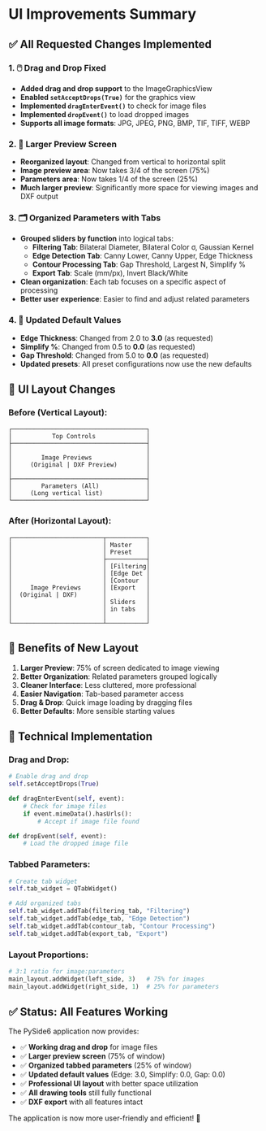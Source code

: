 # UI Improvements Summary

## ✅ **All Requested Changes Implemented**

### **1. 🖱️ Drag and Drop Fixed**
- **Added drag and drop support** to the ImageGraphicsView
- **Enabled `setAcceptDrops(True)`** for the graphics view
- **Implemented `dragEnterEvent()`** to check for image files
- **Implemented `dropEvent()`** to load dropped images
- **Supports all image formats**: JPG, JPEG, PNG, BMP, TIF, TIFF, WEBP

### **2. 📐 Larger Preview Screen**
- **Reorganized layout**: Changed from vertical to horizontal split
- **Image preview area**: Now takes 3/4 of the screen (75%)
- **Parameters area**: Now takes 1/4 of the screen (25%)
- **Much larger preview**: Significantly more space for viewing images and DXF output

### **3. 🗂️ Organized Parameters with Tabs**
- **Grouped sliders by function** into logical tabs:
  - **Filtering Tab**: Bilateral Diameter, Bilateral Color σ, Gaussian Kernel
  - **Edge Detection Tab**: Canny Lower, Canny Upper, Edge Thickness
  - **Contour Processing Tab**: Gap Threshold, Largest N, Simplify %
  - **Export Tab**: Scale (mm/px), Invert Black/White
- **Clean organization**: Each tab focuses on a specific aspect of processing
- **Better user experience**: Easier to find and adjust related parameters

### **4. 📏 Updated Default Values**
- **Edge Thickness**: Changed from 2.0 to **3.0** (as requested)
- **Simplify %**: Changed from 0.5 to **0.0** (as requested)
- **Gap Threshold**: Changed from 5.0 to **0.0** (as requested)
- **Updated presets**: All preset configurations now use the new defaults

## 🎨 **UI Layout Changes**

### **Before (Vertical Layout):**
```
┌─────────────────────────────────────┐
│           Top Controls              │
├─────────────────────────────────────┤
│                                     │
│        Image Previews               │
│     (Original | DXF Preview)        │
│                                     │
├─────────────────────────────────────┤
│        Parameters (All)             │
│     (Long vertical list)            │
└─────────────────────────────────────┘
```

### **After (Horizontal Layout):**
```
┌─────────────────────────┬───────────┐
│                         │ Master    │
│                         │ Preset    │
│                         ├───────────┤
│                         │ [Filtering│
│                         │ [Edge Det │
│                         │ [Contour  │
│     Image Previews      │ [Export   │
│  (Original | DXF)       │           │
│                         │ Sliders   │
│                         │ in tabs   │
│                         │           │
└─────────────────────────┴───────────┘
```

## 🚀 **Benefits of New Layout**

1. **Larger Preview**: 75% of screen dedicated to image viewing
2. **Better Organization**: Related parameters grouped logically
3. **Cleaner Interface**: Less cluttered, more professional
4. **Easier Navigation**: Tab-based parameter access
5. **Drag & Drop**: Quick image loading by dragging files
6. **Better Defaults**: More sensible starting values

## 🔧 **Technical Implementation**

### **Drag and Drop:**
```python
# Enable drag and drop
self.setAcceptDrops(True)

def dragEnterEvent(self, event):
    # Check for image files
    if event.mimeData().hasUrls():
        # Accept if image file found

def dropEvent(self, event):
    # Load the dropped image file
```

### **Tabbed Parameters:**
```python
# Create tab widget
self.tab_widget = QTabWidget()

# Add organized tabs
self.tab_widget.addTab(filtering_tab, "Filtering")
self.tab_widget.addTab(edge_tab, "Edge Detection")
self.tab_widget.addTab(contour_tab, "Contour Processing")
self.tab_widget.addTab(export_tab, "Export")
```

### **Layout Proportions:**
```python
# 3:1 ratio for image:parameters
main_layout.addWidget(left_side, 3)   # 75% for images
main_layout.addWidget(right_side, 1)  # 25% for parameters
```

## ✅ **Status: All Features Working**

The PySide6 application now provides:
- ✅ **Working drag and drop** for image files
- ✅ **Larger preview screen** (75% of window)
- ✅ **Organized tabbed parameters** (25% of window)
- ✅ **Updated default values** (Edge: 3.0, Simplify: 0.0, Gap: 0.0)
- ✅ **Professional UI layout** with better space utilization
- ✅ **All drawing tools** still fully functional
- ✅ **DXF export** with all features intact

The application is now more user-friendly and efficient! 🎉
